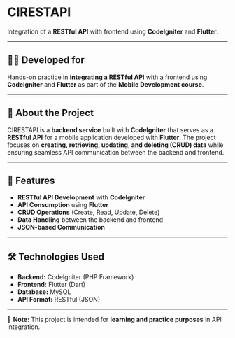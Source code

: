 # CIRESTAPI  

Integration of a **RESTful API** with frontend using **CodeIgniter** and **Flutter**.  

---

## 🧑‍💻 Developed for  
Hands-on practice in **integrating a RESTful API** with a frontend using **CodeIgniter** and **Flutter** as part of the **Mobile Development course**.  

---

## 📖 About the Project  
CIRESTAPI is a **backend service** built with **CodeIgniter** that serves as a **RESTful API** for a mobile application developed with **Flutter**. The project focuses on **creating, retrieving, updating, and deleting (CRUD) data** while ensuring seamless API communication between the backend and frontend.  

---

## 🚀 Features  
- **RESTful API Development** with **CodeIgniter**  
- **API Consumption** using **Flutter**  
- **CRUD Operations** (Create, Read, Update, Delete)  
- **Data Handling** between the backend and frontend  
- **JSON-based Communication**  

---

## 🛠️ Technologies Used  
- **Backend:** CodeIgniter (PHP Framework)  
- **Frontend:** Flutter (Dart)  
- **Database:** MySQL  
- **API Format:** RESTful (JSON)  

---

📌 **Note:** This project is intended for **learning and practice purposes** in API integration.  
